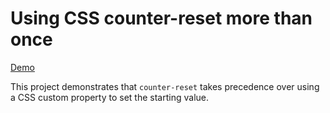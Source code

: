 # Using CSS counter-reset more than once #

[Demo](http://MERNCraft.github.io/reset_counter.git)

This project demonstrates that `counter-reset` takes precedence over using a CSS custom property to set the starting value.